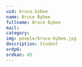 ```yaml
---
uid: bruce.bybee
name: Bruce Bybee
fullname: Bruce Bybee
mail: 
category: 
img: people/bruce-bybee.jpg
description: Student
ordp6: 
ordkan: 45
---
```




